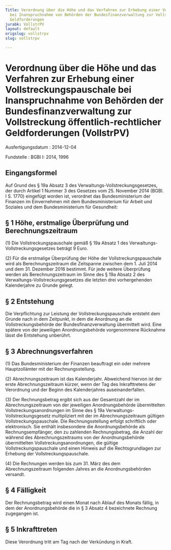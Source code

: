 ```yaml
---
Title: Verordnung über die Höhe und das Verfahren zur Erhebung einer Vollstreckungspauschale
  bei Inanspruchnahme von Behörden der Bundesfinanzverwaltung zur Vollstreckung öffentlich-rechtlicher
  Geldforderungen
jurabk: VollstrPV
layout: default
origslug: vollstrpv
slug: vollstrpv

---
```


# Verordnung über die Höhe und das Verfahren zur Erhebung einer Vollstreckungspauschale bei Inanspruchnahme von Behörden der Bundesfinanzverwaltung zur Vollstreckung öffentlich-rechtlicher Geldforderungen (VollstrPV)

Ausfertigungsdatum
:   2014-12-04

Fundstelle
:   BGBl I: 2014, 1996


## Eingangsformel

Auf Grund des § 19a Absatz 3 des Verwaltungs-Vollstreckungsgesetzes,
der durch Artikel 1 Nummer 3 des Gesetzes vom 25. November 2014 (BGBl.
I S. 1770) eingefügt worden ist, verordnet das Bundesministerium der
Finanzen im Einvernehmen mit dem Bundesministerium für Arbeit und
Soziales und dem Bundesministerium für Gesundheit:


## § 1 Höhe, erstmalige Überprüfung und Berechnungszeitraum

(1) Die Vollstreckungspauschale gemäß § 19a Absatz 1 des Verwaltungs-
Vollstreckungsgesetzes beträgt 9 Euro.

(2) Für die erstmalige Überprüfung der Höhe der
Vollstreckungspauschale wird als Berechnungszeitraum die Zeitspanne
zwischen dem 1. Juli 2014 und dem 31. Dezember 2016 bestimmt. Für jede
weitere Überprüfung werden als Berechnungszeitraum im Sinne des § 19a
Absatz 2 des Verwaltungs-Vollstreckungsgesetzes die letzten drei
vorhergehenden Kalenderjahre zu Grunde gelegt.


## § 2 Entstehung

Die Verpflichtung zur Leistung der Vollstreckungspauschale entsteht
dem Grunde nach in dem Zeitpunkt, in dem die Anordnung an die
Vollstreckungsbehörde der Bundesfinanzverwaltung übermittelt wird.
Eine spätere von der jeweiligen Anordnungsbehörde vorgenommene
Rücknahme lässt die Entstehung unberührt.


## § 3 Abrechnungsverfahren

(1) Das Bundesministerium der Finanzen beauftragt ein oder mehrere
Hauptzollämter mit der Rechnungsstellung.

(2) Abrechnungszeitraum ist das Kalenderjahr. Abweichend hiervon ist
der erste Abrechnungszeitraum kürzer, wenn der Tag des Inkrafttretens
der Verordnung und der Beginn des Kalenderjahres auseinanderfallen.

(3) Der Rechnungsbetrag ergibt sich aus der Gesamtzahl der im
Abrechnungszeitraum von der jeweiligen Anordnungsbehörde übermittelten
Vollstreckungsanordnungen im Sinne des § 19a Verwaltungs-
Vollstreckungsgesetz multipliziert mit der im Abrechnungszeitraum
gültigen Vollstreckungspauschale. Die Rechnungsstellung erfolgt
schriftlich oder elektronisch. Sie enthält insbesondere die
Anordnungsbehörde als Rechnungsempfänger, den zu zahlenden
Rechnungsbetrag, die Anzahl der während des Abrechnungszeitraums von
der Anordnungsbehörde übermittelten Vollstreckungsanordnungen, die
gültige Vollstreckungspauschale und einen Hinweis auf die
Rechtsgrundlagen zur Erhebung der Vollstreckungspauschale.

(4) Die Rechnungen werden bis zum 31. März des dem Abrechnungszeitraum
folgenden Jahres an die Anordnungsbehörden versandt.


## § 4 Fälligkeit

Der Rechnungsbetrag wird einen Monat nach Ablauf des Monats fällig, in
dem der Anordnungsbehörde die in § 3 Absatz 4 bezeichnete Rechnung
zugegangen ist.


## § 5 Inkrafttreten

Diese Verordnung tritt am Tag nach der Verkündung in Kraft.

